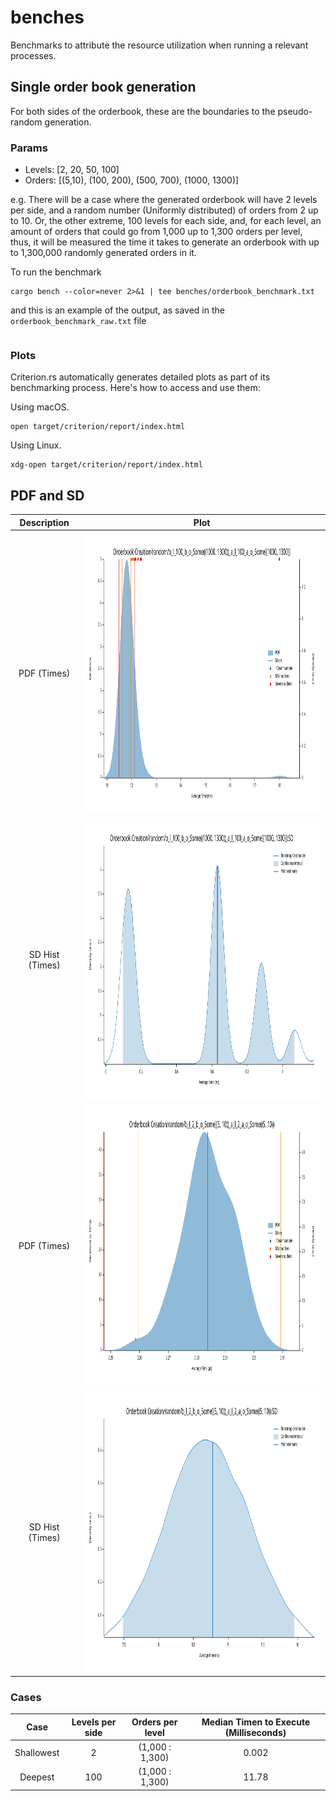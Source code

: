 # benches

Benchmarks to attribute the resource utilization when running a relevant processes.

## Single order book generation

For both sides of the orderbook, these are the boundaries to the pseudo-random
generation. 

### Params

- Levels: [2, 20, 50, 100]
- Orders: [(5,10), (100, 200), (500, 700), (1000, 1300)]

e.g. There will be a case where the generated orderbook will have 2 levels per side, and a random number (Uniformly distributed) of orders from 
2 up to 10. Or, the other extreme, 100 levels for each side, and, for each level, an amount of orders that could go from 1,000 up to 1,300 orders
per level, thus, it will be measured the time it takes to generate an orderbook with up to 1,300,000 randomly generated orders in it.

To run the benchmark

```shell
cargo bench --color=never 2>&1 | tee benches/orderbook_benchmark.txt
```
and this is an example of the output, as saved in the `orderbook_benchmark_raw.txt` file

```shell

```

### Plots

Criterion.rs automatically generates detailed plots as part of its benchmarking process. Here's how to access and use them:

Using macOS.

```
open target/criterion/report/index.html
```

Using Linux.

```
xdg-open target/criterion/report/index.html
```

## PDF and SD

|Description                |  Plot                    |
|:-------------------------:|:-------------------------:
|PDF (Times) | <img src="https://raw.githubusercontent.com/IteraLabs/atelier/refs/heads/main/assets/images/benches/orderbook_generation/b_l_100_b_o_Some((1000%2C%201300))_a_l_100_a_o_Some((1000%2C%201300))_1.svg" width = "600" height = "450"> |
| SD Hist (Times) | <img src="https://raw.githubusercontent.com/IteraLabs/atelier/refs/heads/main/assets/images/benches/orderbook_generation/b_l_100_b_o_Some((1000%2C%201300))_a_l_100_a_o_Some((1000%2C%201300))_2.svg" width = "600" height = "450"> |
| PDF (Times) | <img src="https://raw.githubusercontent.com/IteraLabs/atelier/refs/heads/main/assets/images/benches/orderbook_generation/b_l_2_b_o_Some((5%2C%2010))_a_l_2_a_o_Some((5%2C%2010))_1.svg" width = "600" height="450"> |
| SD Hist (Times) | <img src="https://raw.githubusercontent.com/IteraLabs/atelier/refs/heads/main/assets/images/benches/orderbook_generation/b_l_2_b_o_Some((5%2C%2010))_a_l_2_a_o_Some((5%2C%2010))_2.svg" width = "600" height = "450"> |


### Cases

|    Case    | Levels per side | Orders per level | Median Timen to Execute (Milliseconds) |
|:----------:|:---------------:|:----------------:|:--------------------------------------:|
| Shallowest |        2        |  (1,000 : 1,300) |                  0.002                 |
| Deepest    |       100       |  (1,000 : 1,300) |                  11.78                 |


